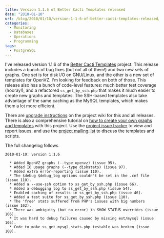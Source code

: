 ```yaml
---
title: Version 1.1.6 of Better Cacti Templates released
date: "2010-01-10"
url: /blog/2010/01/10/version-1-1-6-of-better-cacti-templates-released/
categories:
  - Monitoring
  - Databases
  - Operations
  - Programming
tags:
  - PostgreSQL
---
```

I've released version 1.1.6 of the [Better Cacti Templates](http://code.google.com/p/mysql-cacti-templates/) project. This release includes a bunch of bug fixes (but not all of them!) and two new sets of graphs. One set is for disk I/O on GNU/Linux, and the other is a new set of templates for OpenVZ. I'm looking for feedback on both of those. This release also has a bunch of code-level features: much better test coverage (hooray!), and a refactored `ss_get_by_ssh.php` that makes it much easier to create new graphs and templates. The SSH-based templates also take advantage of the same caching as the MySQL templates, which makes them a lot more efficient.

There are [upgrade instructions](http://code.google.com/p/mysql-cacti-templates/wiki/UpgradingTemplates) on the project wiki for this and all releases. There is also a comprehensive tutorial on [how to create your own graphs and templates](http://code.google.com/p/mysql-cacti-templates/wiki/CreatingGraphs) with this project. Use the [project issue tracker](http://code.google.com/p/mysql-cacti-templates/issues/list) to view and report issues, and use the [project mailing list](http://groups.google.com/group/better-cacti-templates) to discuss the templates and scripts.

The full changelog follows.

```
2010-01-10: version 1.1.6

  * Added OpenVZ graphs (--type openvz) (issue 95).
  * Added IO usage graphs (--type diskstats) (issue 97).
  * Added extra error-reporting (issue 110).
  * The $debug $debug_log options couldn't be set in the .cnf file (issue 110).
  * Added a --use-ssh option to ss_get_by_ssh.php (issue 66).
  * Added a debugging log to ss_get_by_ssh.php (issue 54).
  * Enabled caching of results in ss_get_by_ssh.php (issue 46).
  * Added a test suite for ss_get_by_ssh.php (issue 110).
  * The 'free' stats suffered from PHP's issues with big numbers (issue 102).
  * There was ambiguity (but no error) in SHOW STATUS overrides (issue 106).
  * It was hard to debug failures caused by missing ext/mysql (issue 105).
  * Code to make ss_get_mysql_stats.php testable was broken (issue 108).
```


